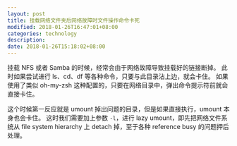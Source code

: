 ```yaml
---
layout: post
title: 挂载网络文件夹后网络故障时文件操作命令卡死
modified: 2018-01-26T16:47:01+08:00
categories: technology
description:
date: 2018-01-26T15:18:02+08:00
---
```


挂载 NFS 或者 Samba 的时候，经常会由于网络故障导致挂载好的链接断掉。
此时如果尝试进行 ls、cd、df 等各种命令，只要与此目录沾上边，就会卡住。
如果使用了类似 oh-my-zsh 这种配置的，只要在网络目录中，弹出命令提示符前就会直接卡住。

这个时候第一反应就是 umount 掉出问题的目录，但是如果直接执行，umount 本身也会卡住。
这时我们需要加上参数 `-l`，进行 lazy umount，即先把网络文件系统从 file system hierarchy 上 detach 掉，至于各种 reference busy 的问题押后处理。
